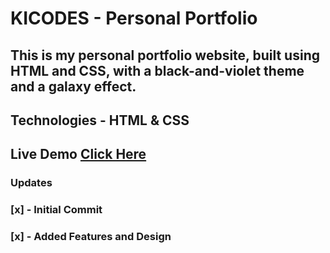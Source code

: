 # KICODES - Personal Portfolio  

## This is my personal portfolio website, built using HTML and CSS, with a black-and-violet theme and a galaxy effect.  

## Technologies  - HTML & CSS  

## Live Demo [Click Here](https://zz3enith.github.io/home.html) 

### Updates

### [x] - Initial Commit
### [x] - Added Features and Design 


